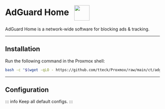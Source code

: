 # AdGuard Home <img src="/adguard_icon.png" width="50" height="50" style="display:inline-block; vertical-align: middle; margin-left:10px;">

AdGuard Home is a network-wide software for blocking ads & tracking.

---

## Installation

Run the following command in the Proxmox shell:
```bash
bash -c "$(wget -qLO - https://github.com/tteck/Proxmox/raw/main/ct/adguard.sh)"
```

---

## Configuration

::: info
Keep all default configs.
:::

